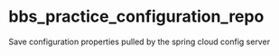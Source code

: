 # bbs_practice_configuration_repo
Save configuration properties pulled by the spring cloud config server
